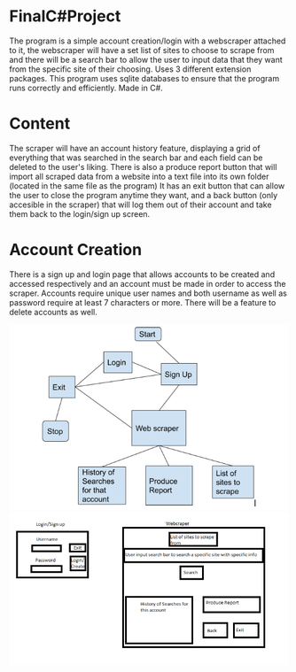 # FinalC#Project
The program is a simple account creation/login with a webscraper attached to it, the webscraper will have a set list of sites to choose to scrape from and there will be a search bar to allow the user to input data that they want from the specific site of their choosing. Uses 3 different extension packages. This program uses sqlite databases to ensure that the program runs correctly and efficiently.
Made in C#.
# Content
The scraper will have an account history feature, displaying a grid of everything that was searched in the search bar and each field can be deleted to the user's liking. There is also a produce report button that will import all scraped data from a website into a text file into its own folder (located in the same file as the program)
It has an exit button that can allow the user to close the program anytime they want, and a back button (only accesible in the scraper) that will log them out of their account and take them back to the login/sign up screen.
# Account Creation
There is a sign up and login page that allows accounts to be created and accessed respectively and
an account must be made in order to access the scraper. Accounts require unique user names and both username as well as password require at least 7 characters or more. There will be a feature to delete accounts as well.
                                                                                                             
![Project Flowchart!](https://raw.githubusercontent.com/jwigl631/FinalC-Project/main/FinalProjectFlowchart.PNG)
![Project Mockup!](https://github.com/jwigl631/FinalC-Project/blob/main/FinalProjectMockup.PNG)
